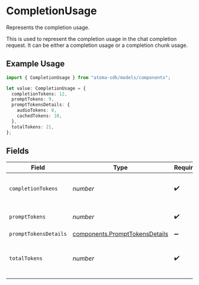 # CompletionUsage

Represents the completion usage.

This is used to represent the completion usage in the chat completion request.
It can be either a completion usage or a completion chunk usage.

## Example Usage

```typescript
import { CompletionUsage } from "atoma-sdk/models/components";

let value: CompletionUsage = {
  completionTokens: 12,
  promptTokens: 9,
  promptTokensDetails: {
    audioTokens: 0,
    cachedTokens: 10,
  },
  totalTokens: 21,
};
```

## Fields

| Field                                                                            | Type                                                                             | Required                                                                         | Description                                                                      | Example                                                                          |
| -------------------------------------------------------------------------------- | -------------------------------------------------------------------------------- | -------------------------------------------------------------------------------- | -------------------------------------------------------------------------------- | -------------------------------------------------------------------------------- |
| `completionTokens`                                                               | *number*                                                                         | :heavy_check_mark:                                                               | Number of tokens in the completion.                                              | 12                                                                               |
| `promptTokens`                                                                   | *number*                                                                         | :heavy_check_mark:                                                               | Number of tokens in the prompt.                                                  | 9                                                                                |
| `promptTokensDetails`                                                            | [components.PromptTokensDetails](../../models/components/prompttokensdetails.md) | :heavy_minus_sign:                                                               | N/A                                                                              |                                                                                  |
| `totalTokens`                                                                    | *number*                                                                         | :heavy_check_mark:                                                               | Total number of tokens used (prompt + completion).                               | 21                                                                               |